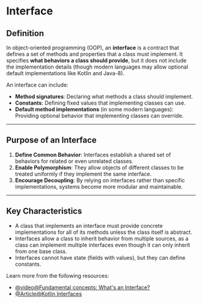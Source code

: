 # Interface

## Definition
In object-oriented programming (OOP), an **interface** is a contract that defines a set of methods and properties that a class must implement. It specifies **what behaviors a class should provide**, but it does not include the implementation details (though modern languages may allow optional default implementations like Kotlin and Java-8).

An interface can include:
- **Method signatures**: Declaring what methods a class should implement.
- **Constants**: Defining fixed values that implementing classes can use.
- **Default method implementations** (in some modern languages): Providing optional behavior that implementing classes can override.

---

## Purpose of an Interface
1. **Define Common Behavior**: Interfaces establish a shared set of behaviors for related or even unrelated classes.
2. **Enable Polymorphism**: They allow objects of different classes to be treated uniformly if they implement the same interface.
3. **Encourage Decoupling**: By relying on interfaces rather than specific implementations, systems become more modular and maintainable.

---

## Key Characteristics
- A class that implements an interface must provide concrete implementations for all of its methods unless the class itself is abstract.
- Interfaces allow a class to inherit behavior from multiple sources, as a class can implement multiple interfaces even though it can only inherit from one base class.
- Interfaces cannot have state (fields with values), but they can define constants.

Learn more from the following resources:

- [@video@Fundamental concepts: What's an Interface?](https://www.youtube.com/watch?v=o1jBgdhQsGo)
- [@Article@Kotlin Interfaces](https://medium.com/huawei-developers/kotlin-interface-example-da68b05828cd)
